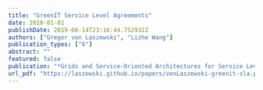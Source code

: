 ```yaml
---
title: "GreenIT Service Level Agreements"
date: 2010-01-01
publishDate: 2019-08-14T23:16:44.752932Z
authors: ["Gregor von Laszewski", "Lizhe Wang"]
publication_types: ["6"]
abstract: ""
featured: false
publication: "*Grids and Service-Oriented Architectures for Service Level Agreements*"
url_pdf: "https://laszewski.github.io/papers/vonLaszewski-greenit-sla.pdf"
---
```


